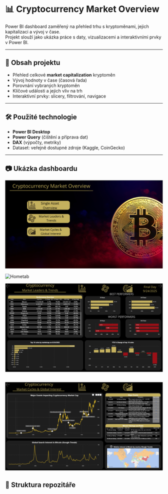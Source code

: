 # 📊 Cryptocurrency Market Overview

Power BI dashboard zaměřený na přehled trhu s kryptoměnami, jejich kapitalizaci a vývoj v čase.  
Projekt slouží jako ukázka práce s daty, vizualizacemi a interaktivními prvky v Power BI.

---

## 🚀 Obsah projektu
- Přehled celkové **market capitalization** kryptoměn
- Vývoj hodnoty v čase (časová řada)
- Porovnání vybraných kryptoměn
- Klíčové události a jejich vliv na trh
- Interaktivní prvky: slicery, filtrování, navigace

---

## 🛠️ Použité technologie
- **Power BI Desktop**
- **Power Query** (čištění a příprava dat)
- **DAX** (výpočty, metriky)
- Dataset: veřejně dostupné zdroje (Kaggle, CoinGecko)

---

## 📷 Ukázka dashboardu

![Hometab](screenshots/Hometab.PNG)

![Hometab](screenshots/Single_asset_overview.PNG)

![Hometab](screenshots/Market_leaders.PNG)

![Hometab](screenshots/Market_cycles.PNG)
---

## 📂 Struktura repozitáře
